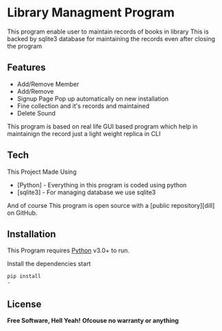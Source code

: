# Library Managment Program

This program enable user to maintain records of books in library
This is backed by sqlite3 database for maintaining the records even after closing the program

## Features

- Add/Remove Member
- Add/Remove 
- Signup Page Pop up automatically on new installation 
- Fine collection and it's records and maintained
- Delete Sound

This program is based on real life GUI based program which help in maintainign the record
just a light weight replica in CLI 


## Tech

This Project Made Using
- [Python] - Everything in this program is coded using python
- [sqlite3] - For managing database we use sqlite3 

And of course This program is open source with a [public repository][dill]
 on GitHub.

## Installation

This Program requires [Python](https://www.python.org/downloads/) v3.0+ to run.

Install the dependencies start 

```sh
pip install
-
```

## License

**Free Software, Hell Yeah!**
**Ofcouse no warranty or anything**
